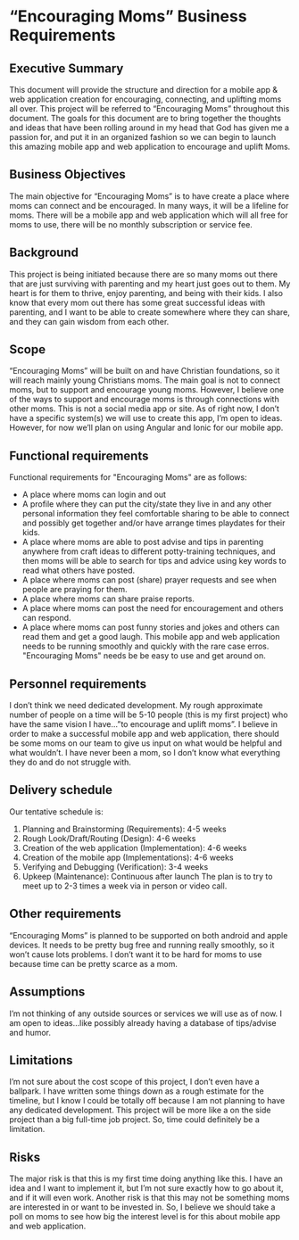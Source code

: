 # “Encouraging Moms” Business Requirements

## Executive Summary

This document will provide the structure and direction for a mobile app & web application creation for encouraging, connecting, and uplifting moms all over. This project will be referred to “Encouraging Moms” throughout this document. The goals for this document are to bring together the thoughts and ideas that have been rolling around in my head that God has given me a passion for, and put it in an organized fashion so we can begin to launch this amazing mobile app and web application to encourage and uplift Moms.

## Business Objectives

The main objective for “Encouraging Moms” is to have create a place where moms can connect and be encouraged. In many ways, it will be a lifeline for moms. There will be a mobile app and web application which will all free for moms to use, there will be no monthly subscription or service fee.

## Background

This project is being initiated because there are so many moms out there that are just surviving with parenting and my heart just goes out to them. My heart is for them to thrive, enjoy parenting, and being with their kids. I also know that every mom out there has some great successful ideas with parenting, and I want to be able to create somewhere where they can share, and they can gain wisdom from each other.

## Scope

“Encouraging Moms” will be built on and have Christian foundations, so it will reach mainly young Christians moms. The main goal is not to connect moms, but to support and encourage young moms. However, I believe one of the ways to support and encourage moms is through connections with other moms. This is not a social media app or site.
As of right now, I don’t have a specific system(s) we will use to create this app, I’m open to ideas. However, for now we’ll plan on using Angular and Ionic for our mobile app.


## Functional requirements

Functional requirements for "Encouraging Moms" are as follows:
-	A place where moms can login and out
-	A profile where they can put the city/state they live in and any other personal information they feel comfortable sharing to be able to connect and possibly get together and/or have arrange times playdates for their kids.
-	A place where moms are able to post advise and tips in parenting anywhere from craft ideas to different potty-training techniques, and then moms will be able to search for tips and advice using key words to read what others have posted.
-	A place where moms can post (share) prayer requests and see when people are praying for them.
-	A place where moms can share praise reports.
-	A place where moms can post the need for encouragement and others can respond.
-	A place where moms can post funny stories and jokes and others can read them and get a good laugh.
This mobile app and web application needs to be running smoothly and quickly with the rare case erros. "Encouraging Moms" needs be be easy to use and get around on.


## Personnel requirements

I don’t think we need dedicated development. My rough approximate number of people on a time will be 5-10 people (this is my first project) who have the same vision I have…”to encourage and uplift moms”.  I believe in order to make a successful mobile app and web application, there should be some moms on our team to give us input on what would be helpful and what wouldn’t. I have never been a mom, so I don’t know what everything they do and do not struggle with.

## Delivery schedule

Our tentative schedule is:
1.	Planning and Brainstorming (Requirements): 4-5 weeks
2.	Rough Look/Draft/Routing (Design): 4-6 weeks 
3.	Creation of the web application (Implementation): 4-6 weeks
4.	Creation of the mobile app (Implementations): 4-6 weeks
5.	Verifying and Debugging (Verification): 3-4 weeks
6.	Upkeep (Maintenance): Continuous after launch
The plan is to try to meet up to 2-3 times a week via in person or video call.


## Other requirements

“Encouraging Moms” is planned to be supported on both android and apple devices. It needs to be pretty bug free and running really smoothly, so it won’t cause lots problems. I don’t want it to be hard for moms to use because time can be pretty scarce as a mom.

## Assumptions

I’m not thinking of any outside sources or services we will use as of now. I am open to ideas…like possibly already having a database of tips/advise and humor.

## Limitations

I’m not sure about the cost scope of this project, I don’t even have a ballpark. 
I have written some things down as a rough estimate for the timeline, but I know I could be totally off because I am not planning to have any dedicated development. This project will be more like a on the side project than a big full-time job project. So, time could definitely be a limitation.


## Risks

The major risk is that this is my first time doing anything like this. I have an idea and I want to implement it, but I’m not sure exactly how to go about it, and if it will even work. 
Another risk is that this may not be something moms are interested in or want to be invested in. So, I believe we should take a poll on moms to see how big the interest level is for this about  mobile app and web application.

